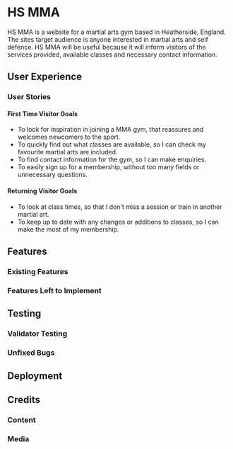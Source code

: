 # HS MMA

HS MMA is a website for a martial arts gym based in Heatherside, England. The sites target audience is anyone interested in martial arts and self defence. HS MMA will be useful because it will inform visitors of the services provided, available classes and necessary contact information.

## User Experience

### User Stories

#### First Time Visitor Goals

- To look for inspiration in joining a MMA gym, that reassures and welcomes newcomers to the sport.
- To quickly find out what classes are available, so I can check my favourite martial arts are included.
- To find contact information for the gym, so I can make enquiries.
- To easily sign up for a membership, without too many fields or unnecessary questions.

#### Returning Visitor Goals

- To look at class times, so that I don't miss a session or train in another martial art.
- To keep up to date with any changes or additions to classes, so I can make the most of my membership.

## Features

### Existing Features

### Features Left to Implement

## Testing

### Validator Testing

### Unfixed Bugs

## Deployment

## Credits

### Content

### Media
